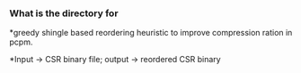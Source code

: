 ### What is the directory for ###

*greedy shingle based reordering heuristic to improve
compression ration in pcpm.

*Input -> CSR binary file; output -> reordered CSR binary


